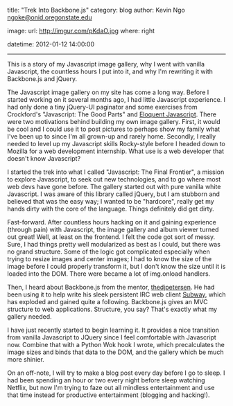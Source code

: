 title: "Trek Into Backbone.js"
category: blog
author: Kevin Ngo <ngoke@onid.oregonstate.edu>

image:
    url: http://imgur.com/pKdaO.jpg
    where: right

datetime: 2012-01-12 14:00:00

---

This is a story of my Javascript image gallery, why I went with vanilla
Javascript, the countless hours I put into it, and why I'm rewriting it with
Backbone.js and jQuery.

The Javascript image gallery on my site has come a long way. Before I started
working on it several months ago, I had little Javascript experience. I had
only done a tiny jQuery-UI paginator and some exercises from Crockford's
"Javascript: The Good Parts" and [Eloquent
Javascript](http://eloquentjavascript.net). There were two motivations behind
building my own image gallery. First, it would be cool and I could use it to
post pictures to perhaps show my family what I've been up to since I'm all
grown-up and rarely home. Secondly, I really needed to level up my Javascript
skills Rocky-style before I headed down to Mozilla for a web development
internship.  What use is a web developer that doesn't know Javascript?

I started the trek into what I called "Javascript: The Final Frontier", a
mission to explore Javascript, to seek out new technologies, and to go where
most web devs have gone before. The gallery started out with pure vanilla white
Javascript. I was aware of this library called jQuery, but I am stubborn and
believed that was the easy way; I wanted to be "hardcore", really get my hands
dirty with the core of the language. Things definitely did get dirty.

Fast-forward. After countless hours hacking on it and gaining experience
(through pain) with Javascript, the image gallery and album viewer turned out
great! Well, at least on the frontend. I felt the code got sort of messy. Sure,
I had things pretty well modularized as best as I could, but there was no grand
structure. Some of the logic got complicated especially when trying to resize
images and center images; I had to know the size of the image before I could
properly transform it, but I don't know the size until it is loaded into the
DOM. There were became a lot of img.onload handlers.

Then, I heard about Backbone.js from the mentor,
[thedjpetersen](thedjpetersen.github.com). He had been using it to help write
his sleek persistent IRC web client
[Subway](http://lug.oregonstate.edu/blog/subway), which has exploded and gained
quite a following. Backbone.js gives an MVC structure to web applications.
Structure, you say? That's exactly what my gallery needed.

I have just recently started to begin learning it. It provides a nice
transition from vanilla Javascript to JQuery since I feel comfortable with
Javascript now. Combine that with a Python Wok hook I wrote, which
precalculates the image sizes and binds that data to the DOM, and the gallery
which be much more shinier.

On an off-note, I will try to make a blog post every day before I go to sleep.
I had been spending an hour or two every night before sleep watching Netflix, but
now I'm trying to faze out all mindless entertainment and use that time instead
for productive entertainment (blogging and hacking!).


